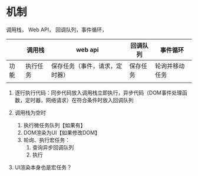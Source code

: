 # 机制
调用栈， Web API， 回调队列，事件循环，

|  | 调用栈 | web api | 回调队列 | 事件循环 |
| --- | --- | --- | --- | --- |
| 功能 | 执行任务 | 保存任务（事件，请求，定时器） | 保存任务 | 轮询并移动任务 |
|  |  |  |  |  |

1. 逐行执行代码：同步代码放入调用栈立即执行，异步代码（DOM事件处理函数，定时器，网络请求）在符合条件时放入回调队列
2. 调用栈为空时
	1. 执行微任务队列【如果有】
	2. DOM渲染为UI【如果修改DOM】
	3. 轮询、执行宏任务：
		1. 查询异步回调队列
		2. 执行

1. UI渲染本身也是宏任务？